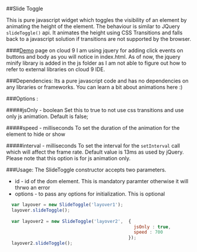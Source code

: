 ##Slide Toggle

This is pure javascript widget which toggles the visibility of an element by animating the height of the element. The behaviour is similar to JQuery `slideToggle()` api. It animates the height using CSS Transitions and falls back to a javascript solution if transitions are not supported by the browser.

####[Demo](https://c9.io/varun-dev/js/workspace/slide-toggle/index.html) page on cloud 9
I am using jquery for adding click events on buttons and body as you will notice in index.html. As of now, the jquery minify library is added in the js folder as I am not able to figure out how to refer to external libraries on cloud 9 IDE.

###Dependencies:
Its a pure javascript code and has no dependencies on any libraries or frameworks. You can learn a bit about animations here :)
 
###Options :

#####jsOnly - boolean
Set this to true to not use css transitions and use only js animation. Default is false;

#####speed - milliseconds
To set the duration of the animation for the element to hide or show

#####interval - milliseconds
To set the interval for the `setInterval` call which will affect the frame rate. Default value is 13ms as used by jQuery. Please note that this option is for js animation only.

###Usage:
The SlideToggle constructor accepts two parameters.
* id - id of the dom element. This is mandatory paramter otherwise it will thrwo an error
* options - to pass any options for initialization. This is optional

```javascript
  var layover = new SlideToggle('layover1');
  layover.slideToggle();
  
  var layover2 = new SlideToggle('layover2',  {
                                                jsOnly : true,
                                                speed : 700
                                              });
  layover2.slideToggle();
```
